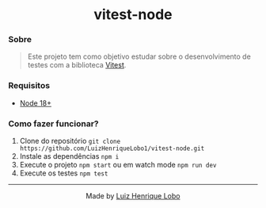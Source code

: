 <h1 align="center">vitest-node</h1>

### Sobre
> Este projeto tem como objetivo estudar sobre o desenvolvimento de testes com a biblioteca [Vitest](https://vitest.dev/).

### Requisitos
- [Node 18+](https://nodejs.org/en)

### Como fazer funcionar?
1. Clone do repositório `git clone https://github.com/LuizHenriqueLobo1/vitest-node.git`
2. Instale as dependências `npm i`
3. Execute o projeto `npm start` ou em watch mode `npm run dev`
4. Execute os testes `npm test`

---

<p align="center">
  Made by <a href="https://github.com/luizhenriquelobo1/" target="_blank">Luiz Henrique Lobo</a>
</p>
